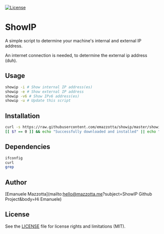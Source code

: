 [![License](http://img.shields.io/:license-mit-blue.svg)](http://doge.mit-license.org)

# ShowIP

A simple script to determine your machine's internal and external IP address.

An internet connection is needed, to determine the external ip address (duh).

## Usage

``` sh
showip -i # Show internal IP address(es)
showip -e # Show external IP address
showip -v6 # Show IPv6 address(es)
showip -u # Update this script
```

## Installation

``` sh
curl -s https://raw.githubusercontent.com/emazzotta/showip/master/showip > /usr/local/bin/showip
[[ $? == 0 ]] && echo "Successfully downloaded and installed" || echo "Problem downloading/installing"
```

## Dependencies

``` sh
ifconfig
curl
grep
```

## Author

[Emanuele Mazzotta](mailto:hello@mazzotta.me?subject=ShowIP Github Project&body=Hi Emanuele)

## License

See the [LICENSE](LICENSE.md) file for license rights and limitations (MIT).
